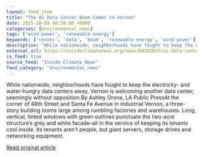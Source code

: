 ```yaml
---
layout: feed_item
title: "The AI Data Center Boom Comes to Vernon"
date: 2025-10-09 08:50:00 +0000
categories: [environmental_news]
tags: ['wind-power', 'renewable-energy']
keywords: ['center', 'data', 'boom', 'renewable-energy', 'wind-power']
description: "While nationwide, neighborhoods have fought to keep the electricity- and water-hungry data centers away, Vernon is welcoming another data center, seemingly w..."
external_url: https://insideclimatenews.org/news/09102025/ai-data-center-boom-southeast-los-angeles/
is_feed: true
source_feed: "Inside Climate News"
feed_category: "environmental_news"
---
```


While nationwide, neighborhoods have fought to keep the electricity- and water-hungry data centers away, Vernon is welcoming another data center, seemingly without opposition.By Ashley Orona, LA Public PressAt the corner of 48th Street and Santa Fe Avenue in industrial Vernon, a three-story building looms large among rumbling factories and warehouses. Long, vertical, tinted windows with green outlines punctuate the two-acre structure’s grey and white facade–all in the service of keeping its tenants cool inside. Its tenants aren’t people, but giant servers, storage drives and networking equipment.&nbsp;

[Read original article](https://insideclimatenews.org/news/09102025/ai-data-center-boom-southeast-los-angeles/)
